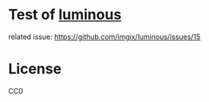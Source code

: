 # Test of [luminous](https://github.com/imgix/luminous)

related issue: https://github.com/imgix/luminous/issues/15

# License

CC0
